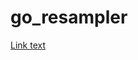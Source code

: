 # go_resampler

[Link text](https://gabalpha.github.io/read-audio/?p=https://archive.org/serve/TimeTraxMD/01.%20Music%2000.mp3)